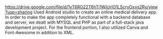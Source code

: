 https://drive.google.com/file/d/1yT6RG22T6hTi1WiUrIO1LScryOxvs2Ry/view?usp=sharing
Used Android studio to create an online medical delivery app.
In order to make the app completely functional with a backend database and server, we dealt with MYSQL and PHP as part of a full-stack java development project.
For the frontend portion, I also utilized Canva and Font-Awesome in addition to XML.

